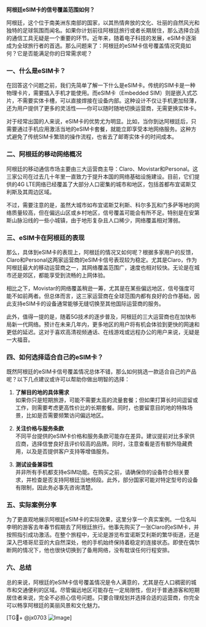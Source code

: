 **阿根廷eSIM卡的信号覆盖范围如何？**

阿根廷，这个位于南美洲东南部的国家，以其热情奔放的文化、壮丽的自然风光和独特的足球氛围而闻名。如果你计划前往阿根廷旅行或者长期居住，那么选择合适的通信工具无疑是一个重要的环节。近年来，随着电子科技的发展，eSIM卡逐渐成为全球旅行者的首选。那么问题来了：阿根廷的eSIM卡信号覆盖情况究竟如何？它是否能满足你的日常需求呢？

### 一、什么是eSIM卡？

在回答这个问题之前，我们先简单了解一下什么是eSIM卡。传统的SIM卡是一种物理卡片，需要插入手机才能使用。而eSIM卡（Embedded SIM）则是嵌入式芯片，不需要实体卡槽，可以直接焊接在设备内部。这种设计不仅让手机更加轻薄，还为用户提供了更多的灵活性——你可以随时随地切换运营商，无需更换实体卡。

对于经常出国的人来说，eSIM卡的优势尤为明显。比如，当你到达阿根廷后，只需要通过手机应用激活当地的eSIM卡套餐，就能立即享受本地网络服务。这种方式避免了传统SIM卡繁琐的操作流程，也省去了邮寄实体卡的时间成本。

### 二、阿根廷的移动网络概况

阿根廷的移动通信市场主要由三大运营商主导：Claro、Movistar和Personal。这三家公司在过去几十年里一直致力于提升本国的网络基础设施建设。目前，它们提供的4G LTE网络已经覆盖了大部分人口密集的城市和地区，包括首都布宜诺斯艾利斯及其周边区域。

不过，需要注意的是，虽然大城市如布宜诺斯艾利斯、科尔多瓦和门多萨等地的网络质量较高，但在偏远山区或乡村地区，信号覆盖可能会有所不足。特别是在安第斯山脉沿线的一些小城镇，由于地形复杂且人口稀少，网络覆盖相对薄弱。

### 三、eSIM卡在阿根廷的表现

那么，具体到eSIM卡的表现上，阿根廷的情况又如何呢？根据多家用户的反馈，Claro和Personal这两家运营商的eSIM卡信号表现较为稳定。尤其是Claro，作为阿根廷最大的移动运营商之一，其网络覆盖范围广，速度也相对较快。无论是在城市还是郊区，都能享受到流畅的上网体验。

相比之下，Movistar的网络覆盖稍逊一筹，尤其是在某些偏远地区，信号强度可能不如前两者。但总体而言，这三家运营商在全球范围内都有良好的合作基础，因此支持eSIM卡的设备通常能够无缝切换至其他国际运营商的服务。

此外，值得一提的是，随着5G技术的逐步普及，阿根廷的三大运营商也在加快布局新一代网络。预计在未来几年内，更多地区的用户将有机会体验到更快的网速和更低的延迟。这对于喜欢高清视频通话、在线游戏或远程办公的用户来说，无疑是一大福音。

### 四、如何选择适合自己的eSIM卡？

既然阿根廷的eSIM卡信号覆盖情况总体不错，那么如何挑选一款适合自己的产品呢？以下几点建议或许可以帮助你做出明智的选择：

1. **了解目的地的具体需求**  
   如果你只是短期旅游，可能不需要太高的流量套餐；但如果打算长时间逗留或工作，则需要考虑更高性价比的长期套餐。同时，也要留意目的地的特殊场景，比如是否需要频繁访问偏远地区。

2. **关注价格与服务条款**  
   不同平台提供的eSIM卡价格和服务条款可能存在差异。建议提前对比多家供应商，选择信誉良好且评价较高的品牌。同时，注意查看是否有额外隐藏费用，以及是否提供客户支持等增值服务。

3. **测试设备兼容性**  
   并非所有手机都支持eSIM功能。在购买之前，请确保你的设备符合相关要求，并检查是否支持阿根廷当地频段。此外，部分国家可能对特定型号的设备有限制，因此务必事先咨询清楚。

### 五、实际案例分享

为了更直观地展示阿根廷eSIM卡的实际效果，这里分享一个真实案例。一位名叫李明的游客去年春节假期去了阿根廷旅行。他事先购买了一张Claro的eSIM卡，并按照指引成功激活。在整个旅程中，无论是游览布宜诺斯艾利斯的繁华街道，还是深入巴塔哥尼亚的大自然深处，他的手机始终保持着稳定的连接状态。即使在偶尔断网的情况下，他也很快切换到了备用网络，没有耽误任何行程安排。

### 六、总结

总的来说，阿根廷的eSIM卡信号覆盖情况是令人满意的，尤其是在人口稠密的城市和交通便利的区域。尽管偏远地区可能存在一定局限性，但对于普通游客和短期居住者来说，完全不必担心信号问题。只要合理规划并选择合适的运营商，你完全可以畅享阿根廷的美丽风景和文化魅力。

[TG💪+ @jx0703 ![Image](https://github.com/user-attachments/assets/dbca1d08-cadb-493c-b0ec-ad6f7a83f270)]